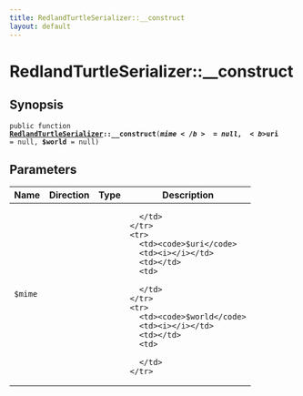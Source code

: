 ```yaml
---
title: RedlandTurtleSerializer::__construct
layout: default
---
```


# RedlandTurtleSerializer::__construct

## Synopsis

<code>public function <b><a href="RedlandTurtleSerializer">RedlandTurtleSerializer</a>::__construct</b>(<b>$mime</b> = null, <b>$uri</b> = null, <b>$world</b> = null)</code>

## Parameters

<table>
  <thead>
    <tr>
      <th>Name</th>
      <th>Direction</th>
      <th>Type</th>
      <th>Description</th>
    </tr>
  </thead>
  <tbody>
    <tr>
      <td><code>$mime</code>
      <td><i></i></td>
      <td></td>
      <td>

      </td>
    </tr>
    <tr>
      <td><code>$uri</code>
      <td><i></i></td>
      <td></td>
      <td>

      </td>
    </tr>
    <tr>
      <td><code>$world</code>
      <td><i></i></td>
      <td></td>
      <td>

      </td>
    </tr>
  </tbody>
</table>


